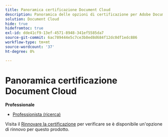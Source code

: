 ```yaml
---
title: Panoramica certificazione Document Cloud
description: Panoramica delle opzioni di certificazione per Adobe Document Cloud
solution: Document Cloud
hide: true
hidefromtoc: true
exl-id: dde41cf9-13ef-4571-8948-341ef5585da7
source-git-commit: 6ac789444e5c7ce3b8ed8d684f12dc0df1edc886
workflow-type: tm+mt
source-wordcount: '37'
ht-degree: 0%

---
```


# Panoramica certificazione Document Cloud

**Professionale**

* [Professionista (ricerca)](/help/certifications/adc/adc-p-business.md) <!--AD0-??-->

Visita il [Rinnovare la certificazione](/help/certifications/renew.md) per verificare se è disponibile un&#39;opzione di rinnovo per questo prodotto.
